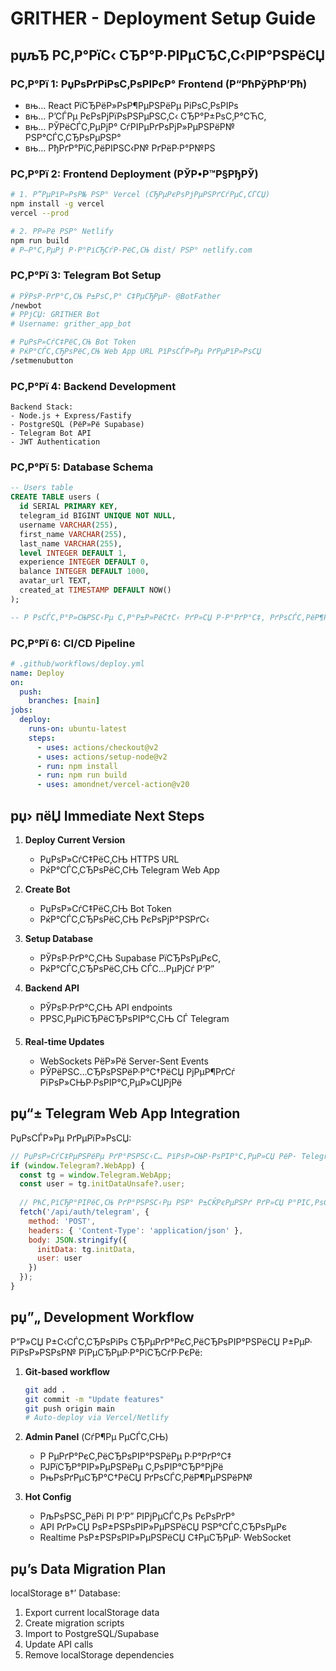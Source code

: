 # GRITHER - Deployment Setup Guide

## рџљЂ Р­С‚Р°РїС‹ СЂР°Р·РІРµСЂС‚С‹РІР°РЅРёСЏ

### Р­С‚Р°Рї 1: РџРѕРґРіРѕС‚РѕРІРєР° Frontend (Р“РћРўРћР’Рћ)
- вњ… React РїСЂРёР»РѕР¶РµРЅРёРµ РіРѕС‚РѕРІРѕ
- вњ… Р’СЃРµ РєРѕРјРїРѕРЅРµРЅС‚С‹ СЂР°Р±РѕС‚Р°СЋС‚
- вњ… РЎРёСЃС‚РµРјР° СѓРІРµРґРѕРјР»РµРЅРёР№ РЅР°СЃС‚СЂРѕРµРЅР°
- вњ… РђРґР°РїС‚РёРІРЅС‹Р№ РґРёР·Р°Р№РЅ

### Р­С‚Р°Рї 2: Frontend Deployment (РЎР•Р™Р§РђРЎ)
```bash
# 1. Р”РµРїР»РѕР№ РЅР° Vercel (СЂРµРєРѕРјРµРЅРґСѓРµС‚СЃСЏ)
npm install -g vercel
vercel --prod

# 2. РР»Рё РЅР° Netlify
npm run build
# Р—Р°С‚РµРј Р·Р°РіСЂСѓР·РёС‚СЊ dist/ РЅР° netlify.com
```

### Р­С‚Р°Рї 3: Telegram Bot Setup
```bash
# РЎРѕР·РґР°С‚СЊ Р±РѕС‚Р° С‡РµСЂРµР· @BotFather
/newbot
# РРјСЏ: GRITHER Bot
# Username: grither_app_bot

# РџРѕР»СѓС‡РёС‚СЊ Bot Token
# РќР°СЃС‚СЂРѕРёС‚СЊ Web App URL РїРѕСЃР»Рµ РґРµРїР»РѕСЏ
/setmenubutton
```

### Р­С‚Р°Рї 4: Backend Development
```
Backend Stack:
- Node.js + Express/Fastify
- PostgreSQL (РёР»Рё Supabase)
- Telegram Bot API
- JWT Authentication
```

### Р­С‚Р°Рї 5: Database Schema
```sql
-- Users table
CREATE TABLE users (
  id SERIAL PRIMARY KEY,
  telegram_id BIGINT UNIQUE NOT NULL,
  username VARCHAR(255),
  first_name VARCHAR(255),
  last_name VARCHAR(255),
  level INTEGER DEFAULT 1,
  experience INTEGER DEFAULT 0,
  balance INTEGER DEFAULT 1000,
  avatar_url TEXT,
  created_at TIMESTAMP DEFAULT NOW()
);

-- Р РѕСЃС‚Р°Р»СЊРЅС‹Рµ С‚Р°Р±Р»РёС†С‹ РґР»СЏ Р·Р°РґР°С‡, РґРѕСЃС‚РёР¶РµРЅРёР№, Р±Р°С‚С‚Р»РѕРІ...
```

### Р­С‚Р°Рї 6: CI/CD Pipeline
```yaml
# .github/workflows/deploy.yml
name: Deploy
on:
  push:
    branches: [main]
jobs:
  deploy:
    runs-on: ubuntu-latest
    steps:
      - uses: actions/checkout@v2
      - uses: actions/setup-node@v2
      - run: npm install
      - run: npm run build
      - uses: amondnet/vercel-action@v20
```

## рџ› пёЏ Immediate Next Steps

1. **Deploy Current Version**
   - РџРѕР»СѓС‡РёС‚СЊ HTTPS URL
   - РќР°СЃС‚СЂРѕРёС‚СЊ Telegram Web App

2. **Create Bot**
   - РџРѕР»СѓС‡РёС‚СЊ Bot Token
   - РќР°СЃС‚СЂРѕРёС‚СЊ РєРѕРјР°РЅРґС‹

3. **Setup Database**
   - РЎРѕР·РґР°С‚СЊ Supabase РїСЂРѕРµРєС‚
   - РќР°СЃС‚СЂРѕРёС‚СЊ СЃС…РµРјСѓ Р‘Р”

4. **Backend API**
   - РЎРѕР·РґР°С‚СЊ API endpoints
   - РРЅС‚РµРіСЂРёСЂРѕРІР°С‚СЊ СЃ Telegram

5. **Real-time Updates**
   - WebSockets РёР»Рё Server-Sent Events
   - РЎРёРЅС…СЂРѕРЅРёР·Р°С†РёСЏ РјРµР¶РґСѓ РїРѕР»СЊР·РѕРІР°С‚РµР»СЏРјРё

## рџ“± Telegram Web App Integration

РџРѕСЃР»Рµ РґРµРїР»РѕСЏ:
```javascript
// РџРѕР»СѓС‡РµРЅРёРµ РґР°РЅРЅС‹С… РїРѕР»СЊР·РѕРІР°С‚РµР»СЏ РёР· Telegram
if (window.Telegram?.WebApp) {
  const tg = window.Telegram.WebApp;
  const user = tg.initDataUnsafe?.user;
  
  // РћС‚РїСЂР°РІРёС‚СЊ РґР°РЅРЅС‹Рµ РЅР° Р±СЌРєРµРЅРґ РґР»СЏ Р°РІС‚РѕСЂРёР·Р°С†РёРё
  fetch('/api/auth/telegram', {
    method: 'POST',
    headers: { 'Content-Type': 'application/json' },
    body: JSON.stringify({
      initData: tg.initData,
      user: user
    })
  });
}
```

## рџ”„ Development Workflow

Р”Р»СЏ Р±С‹СЃС‚СЂРѕРіРѕ СЂРµРґР°РєС‚РёСЂРѕРІР°РЅРёСЏ Р±РµР· РїРѕР»РЅРѕР№ РїРµСЂРµР·Р°РіСЂСѓР·РєРё:

1. **Git-based workflow**
   ```bash
   git add .
   git commit -m "Update features"
   git push origin main
   # Auto-deploy via Vercel/Netlify
   ```

2. **Admin Panel** (СѓР¶Рµ РµСЃС‚СЊ)
   - Р РµРґР°РєС‚РёСЂРѕРІР°РЅРёРµ Р·Р°РґР°С‡
   - РЈРїСЂР°РІР»РµРЅРёРµ С‚РѕРІР°СЂР°РјРё
   - РњРѕРґРµСЂР°С†РёСЏ РґРѕСЃС‚РёР¶РµРЅРёР№

3. **Hot Config**
   - РљРѕРЅС„РёРі РІ Р‘Р” РІРјРµСЃС‚Рѕ РєРѕРґР°
   - API РґР»СЏ РѕР±РЅРѕРІР»РµРЅРёСЏ РЅР°СЃС‚СЂРѕРµРє
   - Realtime РѕР±РЅРѕРІР»РµРЅРёСЏ С‡РµСЂРµР· WebSocket

## рџ’ѕ Data Migration Plan

localStorage в†’ Database:
1. Export current localStorage data
2. Create migration scripts
3. Import to PostgreSQL/Supabase
4. Update API calls
5. Remove localStorage dependencies